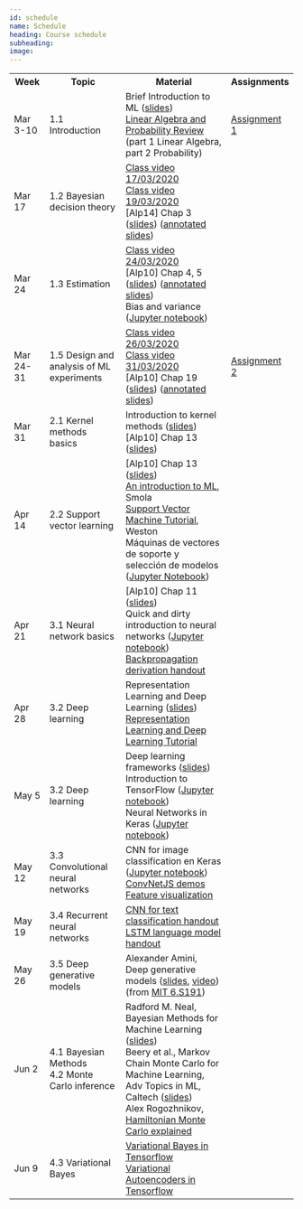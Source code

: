 ```yaml
---
id: schedule
name: Schedule
heading: Course schedule
subheading: 
image: 
---
```

<table class="table table-condensed">
	<tbody>
		<tr>
			<th>Week</th>
			<th>Topic</th>
			<th>Material</th>
			<th>Assignments</th>
		</tr>
		<tr>
			<td>Mar 3-10</td>
			<td>1.1 Introduction</td>
			<td>
				Brief Introduction to ML (<a href= "https://fagonzalezo.github.io/ml-2018-1/introduction_ml.pdf">slides</a>)<br>
				<a href= "http://videolectures.net/bootcamp07_keller_bss/">Linear Algebra and Probability Review</a> (part 1 Linear Algebra, part 2 Probability)
			</td>
			<td>
				<a href= "assign1.pdf">Assignment 1</a>
			</td>
		</tr>
		<tr>
			<td>Mar 17</td>
			<td>1.2 Bayesian decision theory</td>
			<td>
				<a href= "https://drive.google.com/file/d/16WxxLNWdoJ6Elaryr5bVn1zn8L5Ud1u7/view?usp=sharing">Class video 17/03/2020</a><br>
				<a href= "https://drive.google.com/open?id=1q6uubSfsCtuDATCuuIdqWSZCmxwn657f">Class video 19/03/2020</a><br>
				[Alp14] Chap 3 (<a href= "https://www.cmpe.boun.edu.tr/~ethem/i2ml3e/3e_v1-0/i2ml3e-chap3.pdf">slides</a>) (<a href= "https://drive.google.com/file/d/1q5KSTW6WiJjcWMLEOrvRys2WTD7HneWh/view?usp=sharing">annotated slides</a>)<br>
			</td>
			<td>
			</td>
		</tr>
		<tr>
			<td>Mar 24</td>
			<td>1.3 Estimation</td>
			<td>
				<a href= "https://drive.google.com/file/d/1myrajgABC6pbuw-CXFH2lIQIBVNVLFfn/view?usp=sharing">Class video 24/03/2020</a><br>
				[Alp10] Chap 4, 5 (<a href= "https://www.cmpe.boun.edu.tr/~ethem/i2ml3e/3e_v1-0/i2ml3e-chap4.pdf">slides</a>) (<a href= "https://drive.google.com/file/d/1GxdX-rJsDk_MMVZT9tHElh7b9KZjElbD/view?usp=sharing">annotated slides</a>)<br>
				Bias and variance (<a href= "http://nbviewer.ipython.org/6788818">Jupyter notebook</a>)<br>
			</td>
			<td>
			</td>
		</tr>
		<tr>
			<td>
				Mar 24-31<br>
			</td>
			<td>1.5 Design and analysis of ML experiments</td>
			<td>
				<a href= "https://drive.google.com/file/d/1fS3b65nWyouvrv1nAULMwiXV8ZLUuAfY/view?usp=sharing">Class video 26/03/2020</a><br>
				<a href= "https://drive.google.com/file/d/1rroI1opT9lTSRoFBDW6Gmxpvl3Z75EUc/view?usp=sharing">Class video 31/03/2020</a><br>
				[Alp10] Chap 19 (<a href= "http://www.cmpe.boun.edu.tr/~ethem/i2ml2e/2e_v1-0/i2ml2e-chap19-v1-0.pdf">slides</a>) (<a href= "https://drive.google.com/file/d/1h-HlMMzZid0uVtRFQupZkqR9Uyi5aw4n/view?usp=sharing">annotated slides</a>)<br>
			</td>
			<td>
				<a href= "assign2.pdf">Assignment 2</a>
			</td>
		</tr>
		<tr>
			<td>Mar 31</td>
			<td>2.1 Kernel methods basics</td>
			<td>
				Introduction to kernel methods (<a href= "https://fagonzalezo.github.io/ml-2016-2/kernels.pdf">slides</a>)<br>
				[Alp10] Chap 13 (<a href= "http://www.cmpe.boun.edu.tr/~ethem/i2ml2e/2e_v1-0/i2ml2e-chap13-v1-0.pdf">slides</a>)<br>
			</td>
			<td>
			</td>
		</tr>
		<tr>
			<td>Apr 14</td>
			<td>2.2 Support vector learning</td>
			<td>
				[Alp10] Chap 13 (<a href= "http://www.cmpe.boun.edu.tr/~ethem/i2ml2e/2e_v1-0/i2ml2e-chap13-v1-0.pdf">slides</a>)<br>
				<a href="http://axiom.anu.edu.au/%7Edaa/courses/GSAC6017/tekbac_4.pdf">An
					introduction to ML</a>, Smola<br>
				<a href="http://www1.cs.columbia.edu/%7Ekathy/cs4701/documents/jason_svm_tutorial.pdf">Support
					Vector Machine Tutorial</a>, Weston<br>
				Máquinas de vectores de soporte y selección de modelos (<a href="https://drive.google.com/file/d/1X4b_5FMHDs7EtbwPzw7YDeMF5V4pqoer/view?usp=sharing">Jupyter Notebook</a>)<br>
			</td>
			<td>
			</td>
		</tr>
		<tr>
			<td>Apr 21</td>
			<td>3.1 Neural network basics </td>
			<td>
				[Alp10] Chap 11 (<a href= "http://www.cmpe.boun.edu.tr/~ethem/i2ml2e/2e_v1-0/i2ml2e-chap11-v1-0.pdf">slides</a>)<br>
				Quick and dirty introduction to neural networks (<a href= "https://gist.github.com/fagonzalezo/c1f56629890dcf5670aa">Jupyter notebook</a>)<br>
				<a href= "https://fagonzalezo.github.io/ml-2018-1/backpropagation.pdf">Backpropagation derivation handout</a>
			</td>
			<td>
			</td>
		</tr>
		<tr>
			<td>
				Apr 28 
			</td>
			<td>
			3.2 Deep learning <br>
			</td>
			<td>
				Representation Learning and Deep Learning (<a href= "https://github.com/fagonzalezo/dl_tutorial_upv/raw/gh-pages/UPV-dl.pdf">slides</a>)<br>
				<a href= "https://fagonzalezo.github.io/dl_tutorial_upv/">Representation Learning and Deep Learning Tutorial</a> <br>
			</td>
			<td>
			</td>
		</tr>
		<tr>
			<td>May 5</td>
			<td>3.2 Deep learning</td>
			<td>
				Deep learning frameworks (<a href= "ML Deep Learning Frameworks.pdf">slides</a>)<br>
				Introduction to TensorFlow (<a href= "https://colab.research.google.com/drive/1jlmRcg5Ea1ysCf9NlOOQP9y3R8MufR-l">Jupyter notebook</a>)<br>
				Neural Networks in Keras (<a href= "https://colab.research.google.com/drive/127-2M415lF-TFDe-T2tM_IZuhhU1yYhZ">Jupyter notebook</a>)<br>
			</td>
			<td>
			</td>
		</tr>
		<tr>
			<td>May 12</td>
			<td>3.3 Convolutional neural networks</td>
			<td>
				CNN for image classification en Keras (<a href= "https://colab.research.google.com/drive/1Wb94CUIJdB1Z-S6mFhxsxB4v6SzmF7sN">Jupyter notebook</a>)<br>
				<a href= "https://cs.stanford.edu/people/karpathy/convnetjs/">ConvNetJS demos</a><br>
				<a href= "https://distill.pub/2017/feature-visualization/">Feature visualization</a><br>
			</td>
			<td>
			</td>
		</tr>
		<tr>
			<td>May 19</td>
			<td>3.4 Recurrent neural networks</td>
			<td>
				<a href= "https://github.com/fagonzalezo/dl-tau-2017-2/blob/master/Handout-CNN-sentence-classification.ipynb">CNN for text classification handout</a> <br>
				<a href= "https://github.com/fagonzalezo/dl-tau-2017-2/blob/master/Handout-LSTM-language-model.ipynb">LSTM language model handout</a> <br>
			</td>
			<td>
			</td>
		</tr>
		<tr>
			<td>May 26</td>
			<td>3.5 Deep generative models</td>
			<td>Alexander Amini, Deep generative models (<a href= "http://introtodeeplearning.com/materials/2019_6S191_L4.pdf">slides</a>, <a href= "https://www.youtube.com/watch?v=yFBFl1cLYx8&index=1&list=PLtBw6njQRU-rwp5__7C0oIVt26ZgjG9NI">video</a>) (from <a href= "http://introtodeeplearning.com">MIT 6.S191</a>) 
			</td>
			<td>
			</td>
		</tr>
		<tr>
			<td>Jun 2</td>
			<td>4.1 Bayesian Methods<br>
			4.2 Monte Carlo inference</td>
			<td>
			Radford M. Neal, Bayesian Methods for Machine Learning (<a href= "https://www.cs.toronto.edu/~radford/ftp/bayes-tut.pdf">slides</a>)<br>
			Beery et al., Markov Chain Monte Carlo for Machine Learning, Adv Topics in ML, Caltech (<a href= "https://taehwanptl.github.io/lectures/lecture_04_20.pdf">slides</a>)<br>
			Alex Rogozhnikov, <a href= "https://taehwanptl.github.io/lectures/lecture_04_20.pdf">Hamiltonian Monte Carlo explained
			</a>
			</td>
			<td>
			</td>
		</tr>
		<tr>
			<td>Jun 9</td>
			<td>4.3 Variational Bayes</td>
			<td>
			<a href= "https://colab.research.google.com/drive/1xIC_Y5T7IwkJz0SNQyRSlRfDf2fDRvbv">Variational Bayes in Tensorflow</a> <br>
			<a href= "https://colab.research.google.com/drive/1xX11qB8Ls9t_wuvRYHQp1_v-qBImVkt1">Variational Autoencoders in Tensorflow</a> <br>
			</td>
			<td>
			</td>
		</tr>
	</tbody>
</table>

